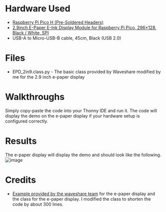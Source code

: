 # Hardware Used
- [Raspberry Pi Pico H (Pre-Soldered Headers)](https://www.pishop.us/product/raspberry-pi-pico-h-pre-soldered-headers/?src=raspberrypi)
- [2.9inch E-Paper E-Ink Display Module for Raspberry Pi Pico, 296×128, Black / White, SPI](https://www.waveshare.com/pico-epaper-2.9.htm)
- USB-A to Micro-USB-B cable, 45cm, Black (USB 2.0)
# Files
- EPD_2in9.class.py - The basic class provided by Waveshare modified by me for the 2.9 inch e-paper display
# Walkthroughs
Simply copy-paste the code into your Thonny IDE and run it. The code will display the demo on the e-paper display if your hardware setup is configured correctly.
# Results
The e-paper display will display the demo and should look like the following.
![image](https://github.com/CorbinIvon/pico-code/assets/20233488/d7da2d64-9fd4-4d7c-8fa6-f014bf7e94c8)
# Credits
- [Example provided by the waveshare team](https://github.com/waveshareteam/Pico_ePaper_Code/blob/main/python/Pico_ePaper-2.9.py) for the e-paper display and the class for the e-paper display. I modified the class to shorten the code by about 300 lines.
